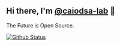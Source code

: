 ## Hi there, I'm [@caiodsa-lab](https://github.com/caiodsa-lab) 👋

The Future is Open Source.

[![Github Status](https://github-readme-stats-anuraghazra1.vercel.app/api?username=caiodsa-lab&show_icons=true&include_all_commits=true&theme=material)](https://github.com/caiodsa-lab)
